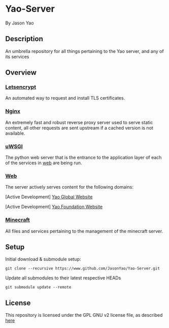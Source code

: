 # Yao-Server

By Jason Yao

## Description
An umbrella repository for all things pertaining to the Yao server, and any of its services

## Overview

### [Letsencrypt](letsEncrypt)
An automated way to request and install TLS certificates.

### [Nginx](nginx)
An extremely fast and robust reverse proxy server used to serve static content, all other requests are sent upstream if a cached version is not available.

### [uWSGI](uwsgi)
The python web server that is the entrance to the application layer of each of the services in [web](web) are being run.

### [Web](web)
The server actively serves content for the following domains:

[Active Development] [Yao Global Website](https://github.com/JasonYao/Yao-Global)

[Active Development] [Yao Foundation Website](https://github.com/JasonYao/Yao-Foundation)

### [Minecraft](minecraft)
All files and services pertaining to the management of the minecraft server.

## Setup

Initial download & submodule setup:

`git clone --recursive https://www.github.com/JasonYao/Yao-Server.git`

Update all submodules to their latest respective HEADs

`git submodule update --remote`

## License
This repository is licensed under the GPL GNU v2 license file, as described [here](LICENSE)
